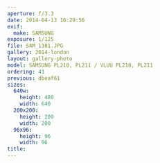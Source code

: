```yaml
---
aperture: f/3.3
date: 2014-04-13 16:29:56
exif:
  make: SAMSUNG
exposure: 1/125
file: SAM_1381.JPG
gallery: 2014-london
layout: gallery-photo
model: SAMSUNG PL210, PL211 / VLUU PL210, PL211
ordering: 41
previous: dbeaf61
sizes:
  640w:
    height: 480
    width: 640
  200x200:
    height: 200
    width: 200
  96x96:
    height: 96
    width: 96
title: 
---
```

